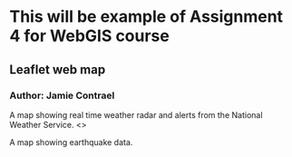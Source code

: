 # This will be example of Assignment 4 for WebGIS course
## Leaflet web map
### Author: Jamie Contrael

A map showing real time weather radar and alerts from the National Weather Service.
<>

A map showing earthquake data.